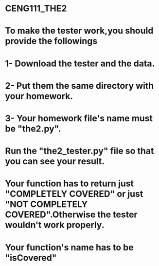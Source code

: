 # CENG111_THE2
# To make the tester work,you should provide the followings
# 1- Download the tester and the data.
# 2- Put them the same directory with your homework.
# 3- Your homework file's name must be "the2.py".
# Run the "the2_tester.py" file so that you can see your result.
# Your function has to return just "COMPLETELY COVERED" or just "NOT COMPLETELY COVERED".Otherwise the tester wouldn't work properly.
# Your function's name has to be "isCovered"
